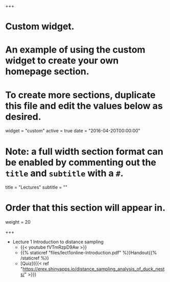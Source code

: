 +++
# Custom widget.
# An example of using the custom widget to create your own homepage section.
# To create more sections, duplicate this file and edit the values below as desired.
widget = "custom"
active = true
date = "2016-04-20T00:00:00"

# Note: a full width section format can be enabled by commenting out the `title` and `subtitle` with a `#`.
title = "Lectures"
subtitle = ""

# Order that this section will appear in.
weight = 20

+++

- Lecture 1  Introduction to distance sampling
    - {{< youtube fVTmRzpD9Aw >}}
	- {{% staticref "files/lect1online-Introduction.pdf" %}}Handout{{% /staticref %}} 
  - [Quiz]({{< ref "https://erex.shinyapps.io/distance_sampling_analysis_of_duck_nests/" >}})
